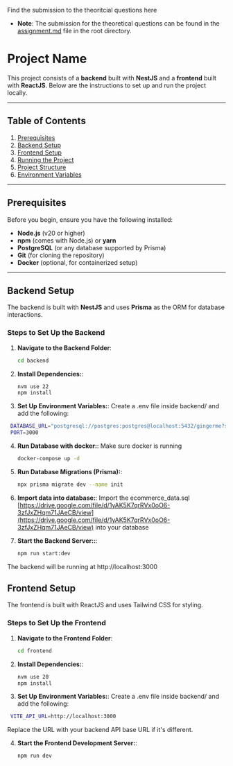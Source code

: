 Find the submission to the theoritcial questions here
- **Note**:
  The submission for the theoretical questions can be found in the [assignment.md](https://github.com/profchydon/gingerme/blob/main/assignment.md) file in the root directory.


# Project Name

This project consists of a **backend** built with **NestJS** and a **frontend** built with **ReactJS**. Below are the instructions to set up and run the project locally.

---

## Table of Contents

1. [Prerequisites](#prerequisites)
2. [Backend Setup](#backend-setup)
3. [Frontend Setup](#frontend-setup)
4. [Running the Project](#running-the-project)
5. [Project Structure](#project-structure)
6. [Environment Variables](#environment-variables)

---

## Prerequisites

Before you begin, ensure you have the following installed:

- **Node.js** (v20 or higher)
- **npm** (comes with Node.js) or **yarn**
- **PostgreSQL** (or any database supported by Prisma)
- **Git** (for cloning the repository)
- **Docker** (optional, for containerized setup)

---

## Backend Setup

The backend is built with **NestJS** and uses **Prisma** as the ORM for database interactions.

### Steps to Set Up the Backend

1. **Navigate to the Backend Folder**:
   ```bash
   cd backend
   ```

2. **Install Dependencies:**:
   ```bash
   nvm use 22
   npm install
   ```

3. **Set Up Environment Variables:**:
 Create a .env file inside backend/ and add the following:
 ```bash
  DATABASE_URL="postgresql://postgres:postgres@localhost:5432/gingerme?schema=public"
  PORT=3000
 ```

4. **Run Database with docker:**:
Make sure docker is running
   ```bash
   docker-compose up -d
   ```

5. **Run Database Migrations (Prisma):**:
   ```bash
   npx prisma migrate dev --name init
   ```

6. **Import data into database:**:
  Import the ecommerce_data.sql [https://drive.google.com/file/d/1yAK5K7qrRVx0oO6-3zfJxZHqm71JAeCB/view](https://drive.google.com/file/d/1yAK5K7qrRVx0oO6-3zfJxZHqm71JAeCB/view) into your database

7. **Start the Backend Server::**:
   ```bash
   npm run start:dev
   ```

The backend will be running at http://localhost:3000


## Frontend Setup

The frontend is built with ReactJS and uses Tailwind CSS for styling.

### Steps to Set Up the Frontend

1. **Navigate to the Frontend Folder**:
   ```bash
   cd frontend
   ```

2. **Install Dependencies:**:
   ```bash
   nvm use 20
   npm install
   ```

3. **Set Up Environment Variables:**:
 Create a .env file inside backend/ and add the following:
 ```bash
  VITE_API_URL=http://localhost:3000
 ```

 Replace the URL with your backend API base URL if it's different.

4. **Start the Frontend Development Server:**:
   ```bash
   npm run dev
   ```